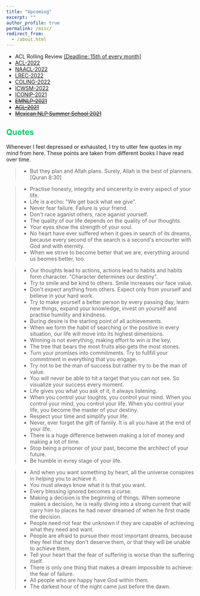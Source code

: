 ```yaml
---
title: "Upcoming"
excerpt: ""
author_profile: true
permalink: /misc/
redirect_from: 
  - /about.html
---
```


* ACL Rolling Review [[Deadline: 15th of every month]](https://aclrollingreview.org/)
* [ACL-2022](https://www.2022.aclweb.org/)
* [NAACL-2022](https://2022.naacl.org/)
* [LREC-2022](https://lrec2022.lrec-conf.org/en/about/important-dates/)
* [COLING-2022](https://coling2022.org/)
* [ICWSM-2022](https://www.icwsm.org/2022/index.html/)
* [ICONIP-2021](https://iconip2021.apnns.org/important-dates/)
* ~~[EMNLP-2021](https://2021.emnlp.org/call-for-papers)~~
* ~~[ACL-2021](https://2021.aclweb.org/)~~
* ~~[Mexican NLP Summer School 2021](https://ampln.github.io/escuelaverano2021/)~~

## <font color="#00cc66"> Quotes </font>   

Whenever I feel depressed or exhausted, I try to utter few quotes in my mind from here. These points are taken from different books I have read over time.

> * But they plan and Allah plans. Surely, Allah is the best of planners. [Quran 8:30]
 
> * Practise honesty, integrity and sincererity in every aspect of your life. 
> * Life is a echo: "We get back what we give".  
> * Never fear failure. Failure is your friend. 
> * Don't race aganist others, race aganist yourself. 
> * The quality of our life depends on the quality of our thoughts.  
> * Your eyes show the strength of your soul.
> * No heart have ever suffered when it goes in search of its dreams, because every second of the search is a second's encourter with God and with eternity.  
> * When we strive to become better that we are, everything around us beomes better, too.

> * Our thoughts lead to actions, actions lead to habits and habits form character. "Character determines our destiny".
> * Try to smile and be kind to others. Smile increases our face value.  
> * Don't expect anything from others. Expect only from yourself and believe in your hard work.   
> * Try to make yourself a better person by every passing day, learn new things, expand your knowledge, invest on yourself and practise humility and kindness.
> * Buring desire is the starting point of all achievements.  
> * When we form the habit of searching or the positive in every situation, our life will move into its highest dimensions.  
> * Winning is not everything, making effort to win is the key. 
> * The tree that bears the most fruits also gets the most stones. 
> * Turn your promises into commitments. Try to fullfill your commitment in everything that you engage.
> * Try not to be the man of success but rather try to be the man of value. 
> * You will never be able to hit a target that you can not see. So visualize your success every moment.
> * Life gives you what you ask of it, it always listening.
> * When you control your toughts, you control your mind. When you control your mind, you control your life. When you control your life, you become the master of your destiny. 
> * Respect your time and simplify your life. 
> * Never, ever forget the gift of family. It is all you have at the end of your life.
> * There is a huge difference between making a lot of money and making a lot of time. 
> * Stop being a prisoner of your past, become the architect of your future. 
> * Be humble in evrey stage of your life. 



> * And when you want something by heart, all the universe conspires in helping you to achieve it. 
> * You must always know what it is that you want. 
> * Every blessing ignored becomes a curse.
> * Making a decision is the beginning of things. When someone makes a decision, he is really diving into a strong current that will carry him to places he had never dreamed of when he first made the decision.  
> * People need not fear the unknown if they are capable of achieving what they need and want.  
> * People are afraid to pursue their most important dreams, because they feel that they don't deserve them, or that they will be unable to achieve them.
> * Tell your heart that the fear of suffering is worse than the suffering itself. 
> * There is only one thing that makes a dream impossible to achieve: the fear of failure.
> * All people who are happy have God within them. 
> * The darkest hour of the night came just before the dawn. 


